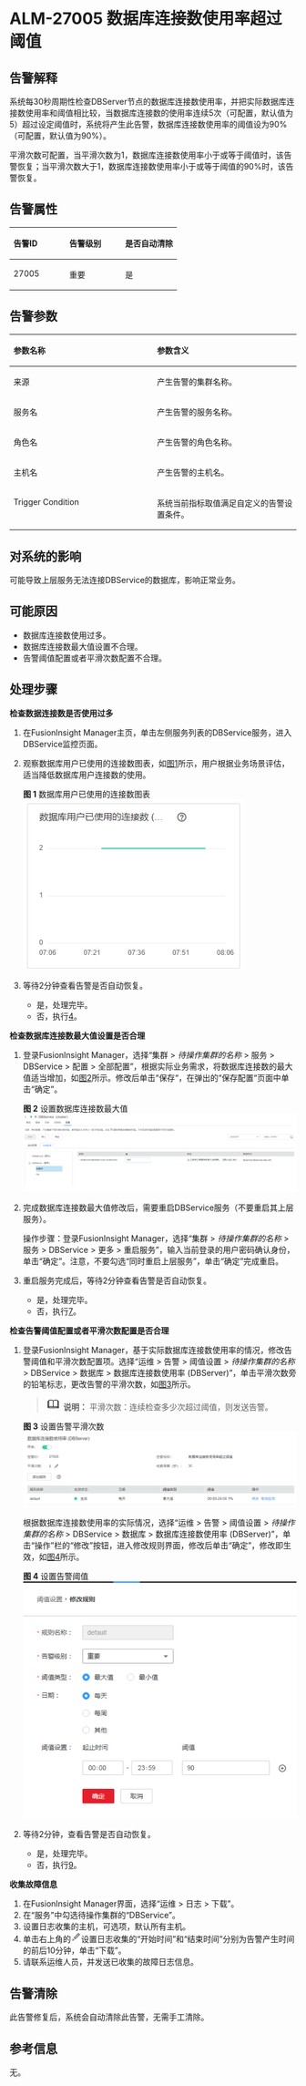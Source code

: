 # ALM-27005 数据库连接数使用率超过阈值<a name="ALM-27005"></a>

## 告警解释<a name="section60313499"></a>

系统每30秒周期性检查DBServer节点的数据库连接数使用率，并把实际数据库连接数使用率和阈值相比较，当数据库连接数的使用率连续5次（可配置，默认值为5）超过设定阈值时，系统将产生此告警，数据库连接数使用率的阈值设为90%（可配置，默认值为90%）。

平滑次数可配置，当平滑次数为1，数据库连接数使用率小于或等于阈值时，该告警恢复；当平滑次数大于1，数据库连接数使用率小于或等于阈值的90%时，该告警恢复。

## 告警属性<a name="section5950580"></a>

<a name="table15548096"></a>
<table><thead align="left"><tr id="row49989141"><th class="cellrowborder" valign="top" width="33.33333333333333%" id="mcps1.1.4.1.1"><p id="p22588643"><a name="p22588643"></a><a name="p22588643"></a>告警ID</p>
</th>
<th class="cellrowborder" valign="top" width="33.33333333333333%" id="mcps1.1.4.1.2"><p id="p17740769"><a name="p17740769"></a><a name="p17740769"></a>告警级别</p>
</th>
<th class="cellrowborder" valign="top" width="33.33333333333333%" id="mcps1.1.4.1.3"><p id="p27716151"><a name="p27716151"></a><a name="p27716151"></a>是否自动清除</p>
</th>
</tr>
</thead>
<tbody><tr id="row30415758"><td class="cellrowborder" valign="top" width="33.33333333333333%" headers="mcps1.1.4.1.1 "><p id="p47757325"><a name="p47757325"></a><a name="p47757325"></a>27005</p>
</td>
<td class="cellrowborder" valign="top" width="33.33333333333333%" headers="mcps1.1.4.1.2 "><p id="p43138141"><a name="p43138141"></a><a name="p43138141"></a>重要</p>
</td>
<td class="cellrowborder" valign="top" width="33.33333333333333%" headers="mcps1.1.4.1.3 "><p id="p4528550"><a name="p4528550"></a><a name="p4528550"></a>是</p>
</td>
</tr>
</tbody>
</table>

## 告警参数<a name="section53555227"></a>

<a name="table31268239"></a>
<table><thead align="left"><tr id="row59179380"><th class="cellrowborder" valign="top" width="50%" id="mcps1.1.3.1.1"><p id="p28800514"><a name="p28800514"></a><a name="p28800514"></a>参数名称</p>
</th>
<th class="cellrowborder" valign="top" width="50%" id="mcps1.1.3.1.2"><p id="p51140308"><a name="p51140308"></a><a name="p51140308"></a>参数含义</p>
</th>
</tr>
</thead>
<tbody><tr id="row817112239128"><td class="cellrowborder" valign="top" width="50%" headers="mcps1.1.3.1.1 "><p id="p13858113752316"><a name="p13858113752316"></a><a name="p13858113752316"></a>来源</p>
</td>
<td class="cellrowborder" valign="top" width="50%" headers="mcps1.1.3.1.2 "><p id="p187931338134115"><a name="p187931338134115"></a><a name="p187931338134115"></a>产生告警的集群名称。</p>
</td>
</tr>
<tr id="row48724307"><td class="cellrowborder" valign="top" width="50%" headers="mcps1.1.3.1.1 "><p id="p39123317"><a name="p39123317"></a><a name="p39123317"></a>服务名</p>
</td>
<td class="cellrowborder" valign="top" width="50%" headers="mcps1.1.3.1.2 "><p id="p40661878"><a name="p40661878"></a><a name="p40661878"></a>产生告警的服务名称。</p>
</td>
</tr>
<tr id="row30412584"><td class="cellrowborder" valign="top" width="50%" headers="mcps1.1.3.1.1 "><p id="p37226997"><a name="p37226997"></a><a name="p37226997"></a>角色名</p>
</td>
<td class="cellrowborder" valign="top" width="50%" headers="mcps1.1.3.1.2 "><p id="p22312707"><a name="p22312707"></a><a name="p22312707"></a>产生告警的角色名称。</p>
</td>
</tr>
<tr id="row66596640"><td class="cellrowborder" valign="top" width="50%" headers="mcps1.1.3.1.1 "><p id="p66118565"><a name="p66118565"></a><a name="p66118565"></a>主机名</p>
</td>
<td class="cellrowborder" valign="top" width="50%" headers="mcps1.1.3.1.2 "><p id="p61851848"><a name="p61851848"></a><a name="p61851848"></a>产生告警的主机名。</p>
</td>
</tr>
<tr id="row19795720"><td class="cellrowborder" valign="top" width="50%" headers="mcps1.1.3.1.1 "><p id="p59949472"><a name="p59949472"></a><a name="p59949472"></a>Trigger Condition</p>
</td>
<td class="cellrowborder" valign="top" width="50%" headers="mcps1.1.3.1.2 "><p id="p24069040"><a name="p24069040"></a><a name="p24069040"></a>系统当前指标取值满足自定义的告警设置条件。</p>
</td>
</tr>
</tbody>
</table>

## 对系统的影响<a name="section12235000"></a>

可能导致上层服务无法连接DBService的数据库，影响正常业务。

## 可能原因<a name="section43006140"></a>

-   数据库连接数使用过多。
-   数据库连接数最大值设置不合理。
-   告警阈值配置或者平滑次数配置不合理。

## 处理步骤<a name="section1651702593"></a>

**检查数据连接数是否使用过多**

1.  在FusionInsight Manager主页，单击左侧服务列表的DBService服务，进入DBService监控页面。
2.  观察数据库用户已使用的连接数图表，如[图1](#fig206520365224)所示，用户根据业务场景评估，适当降低数据库用户连接数的使用。

    **图 1**  数据库用户已使用的连接数图表<a name="fig206520365224"></a>  
    ![](figures/数据库用户已使用的连接数图表.png "数据库用户已使用的连接数图表")

3.  等待2分钟查看告警是否自动恢复。
    -   是，处理完毕。
    -   否，执行[4](#li16521364227)。


**检查数据库连接数最大值设置是否合理**

1.  <a name="li16521364227"></a>登录FusionInsight Manager，选择“集群 \>  _待操作集群的名称_  \> 服务 \> DBService \> 配置 \> 全部配置”，根据实际业务需求，将数据库连接数的最大值适当增加，如[图2](#fig6652183682220)所示。修改后单击“保存“，在弹出的“保存配置“页面中单击“确定”。

    **图 2**  设置数据库连接数最大值<a name="fig6652183682220"></a>  
    ![](figures/设置数据库连接数最大值.png "设置数据库连接数最大值")

2.  完成数据库连接数最大值修改后，需要重启DBService服务（不要重启其上层服务）。

    操作步骤：登录FusionInsight Manager，选择“集群 \>  _待操作集群的名称_  \> 服务 \> DBService \> 更多 \> 重启服务”，输入当前登录的用户密码确认身份，单击“确定”。注意，不要勾选“同时重启上层服务”，单击“确定”完成重启。

3.  重启服务完成后，等待2分钟查看告警是否自动恢复。
    -   是，处理完毕。
    -   否，执行[7](#li79886464297)。


**检查告警阈值配置或者平滑次数配置是否合理**

1.  <a name="li79886464297"></a>登录FusionInsight Manager，基于实际数据库连接数使用率的情况，修改告警阈值和平滑次数配置项。选择“运维 \> 告警 \> 阈值设置 \>  _待操作集群的名称_  \> DBService \> 数据库 \> 数据库连接数使用率 \(DBServer\)”，单击平滑次数旁的铅笔标志，更改告警的平滑次数，如[图3](#fig39889469292)所示。

    >![](public_sys-resources/icon-note.gif) **说明：** 
    >平滑次数：连续检查多少次超过阈值，则发送告警。

    **图 3**  设置告警平滑次数<a name="fig39889469292"></a>  
    ![](figures/设置告警平滑次数-92.png "设置告警平滑次数-92")

    根据数据库连接数使用率的实际情况，选择“运维 \> 告警 \> 阈值设置 \>  _待操作集群的名称_  \> DBService \> 数据库 \> 数据库连接数使用率 \(DBServer\)”，单击“操作”栏的“修改”按钮，进入修改规则界面，修改后单击“确定”，修改即生效，如[图4](#fig109881046112910)所示。

    **图 4**  设置告警阈值<a name="fig109881046112910"></a>  
    ![](figures/设置告警阈值-93.png "设置告警阈值-93")

2.  等待2分钟，查看告警是否自动恢复。
    -   是，处理完毕。
    -   否，执行[9](#li39839699173731)。


**收集故障信息**

1.  <a name="li39839699173731"></a>在FusionInsight Manager界面，选择“运维 \> 日志 \> 下载”。
2.  在“服务”中勾选待操作集群的“DBService”。
3.  设置日志收集的主机，可选项，默认所有主机。
4.  单击右上角的![](figures/zh-cn_image_0263895392.png)设置日志收集的“开始时间”和“结束时间”分别为告警产生时间的前后10分钟，单击“下载”。
5.  请联系运维人员，并发送已收集的故障日志信息。

## 告警清除<a name="section169311343318"></a>

此告警修复后，系统会自动清除此告警，无需手工清除。

## 参考信息<a name="section60945317"></a>

无。

